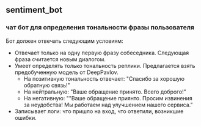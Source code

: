 ## sentiment_bot 
### чат бот для определения тональности фразы пользователя

Бот должен отвечать следующим условиям:
* Отвечает только на одну первую фразу собеседника. Следующая фраза считается новым диалогом.
* Умеет определять только тональность реплики. Предлагается взять предобученную модель от DeepPavlov.
  * На позитивную тональность отвечает: "Спасибо за хорошую обратную связь!"
  * На нейтральную: "Ваше обращение принято. Всего доброго!"
  * На негативную: ""Ваше обращение приянто. Просим извинения за неудобства! Мы работаем над улучшением нашего сервиса."
* Записывает логи: что пришло на вход, что ответили, возникшие ошибки.
